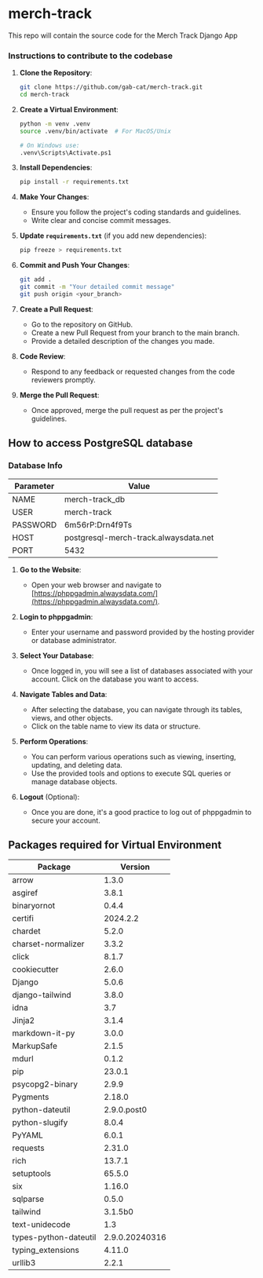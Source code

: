 # merch-track
This repo will contain the source code for the Merch Track Django App

### Instructions to contribute to the codebase

1. **Clone the Repository**:
    ```bash
    git clone https://github.com/gab-cat/merch-track.git
    cd merch-track
    ```

2. **Create a Virtual Environment**:
    ```bash
    python -m venv .venv
    source .venv/bin/activate  # For MacOS/Unix
    
    # On Windows use:
    .venv\Scripts\Activate.ps1
    ```

3. **Install Dependencies**:
    ```bash
    pip install -r requirements.txt
    ```

4. **Make Your Changes**:
    - Ensure you follow the project's coding standards and guidelines.
    - Write clear and concise commit messages.

5. **Update `requirements.txt`** (if you add new dependencies):
    ```bash
    pip freeze > requirements.txt
    ```

6. **Commit and Push Your Changes**:
    ```bash
    git add .
    git commit -m "Your detailed commit message"
    git push origin <your_branch>
    ```

7. **Create a Pull Request**:
    - Go to the repository on GitHub.
    - Create a new Pull Request from your branch to the main branch.
    - Provide a detailed description of the changes you made.

9. **Code Review**:
    - Respond to any feedback or requested changes from the code reviewers promptly.

10. **Merge the Pull Request**:
    - Once approved, merge the pull request as per the project's guidelines.


## How to access PostgreSQL database

### Database Info


| Parameter  | Value                                  |
|------------|----------------------------------------|
| NAME       | merch-track_db                         |
| USER       | merch-track                            |
| PASSWORD   | 6m56rP:Drn4f9Ts                       |
| HOST       | postgresql-merch-track.alwaysdata.net |
| PORT       | 5432                                   |



1. **Go to the Website**:
   - Open your web browser and navigate to [https://phppgadmin.alwaysdata.com/](https://phppgadmin.alwaysdata.com/).

2. **Login to phppgadmin**:
   - Enter your username and password provided by the hosting provider or database administrator.

3. **Select Your Database**:
   - Once logged in, you will see a list of databases associated with your account. Click on the database you want to access.

4. **Navigate Tables and Data**:
   - After selecting the database, you can navigate through its tables, views, and other objects.
   - Click on the table name to view its data or structure.

5. **Perform Operations**:
   - You can perform various operations such as viewing, inserting, updating, and deleting data.
   - Use the provided tools and options to execute SQL queries or manage database objects.

6. **Logout** (Optional):
   - Once you are done, it's a good practice to log out of phppgadmin to secure your account.

## Packages required for Virtual Environment
| Package               | Version             |
|-----------------------|---------------------|
| arrow                 | 1.3.0               |
| asgiref               | 3.8.1               |
| binaryornot           | 0.4.4               |
| certifi               | 2024.2.2            |
| chardet               | 5.2.0               |
| charset-normalizer    | 3.3.2               |
| click                 | 8.1.7               |
| cookiecutter          | 2.6.0               |
| Django                | 5.0.6               |
| django-tailwind       | 3.8.0               |
| idna                  | 3.7                 |
| Jinja2                | 3.1.4               |
| markdown-it-py        | 3.0.0               |
| MarkupSafe            | 2.1.5               |
| mdurl                 | 0.1.2               |
| pip                   | 23.0.1              |
| psycopg2-binary       | 2.9.9               |
| Pygments              | 2.18.0              |
| python-dateutil       | 2.9.0.post0         |
| python-slugify        | 8.0.4               |
| PyYAML                | 6.0.1               |
| requests              | 2.31.0              |
| rich                  | 13.7.1              |
| setuptools            | 65.5.0              |
| six                   | 1.16.0              |
| sqlparse              | 0.5.0               |
| tailwind              | 3.1.5b0             |
| text-unidecode        | 1.3                 |
| types-python-dateutil | 2.9.0.20240316      |
| typing_extensions     | 4.11.0              |
| urllib3               | 2.2.1               |
